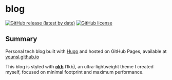 # blog

[![GitHub release (latest by date)](https://img.shields.io/github/v/release/younsl/blog?style=flat-square&color=black&logo=githubactions&logoColor=white)](https://github.com/younsl/blog/releases/latest)
[![GitHub license](https://img.shields.io/github/license/younsl/blog?style=flat-square&color=black)](https://github.com/younsl/blog/blob/main/LICENSE)

## Summary

Personal tech blog built with [Hugo][hugo] and hosted on GitHub Pages, available at [younsl.github.io](https://younsl.github.io)

This blog is styled with [**okb**][okb] (1kb), an ultra-lightweight theme I created myself, focused on minimal footprint and maximum performance.

[hugo]: https://gohugo.io/
[okb]: ./themes/okb/
